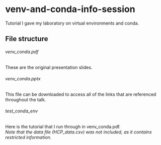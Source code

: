 # venv-and-conda-info-session
Tutorial I gave my laboratory on virtual environments and conda.


## File structure
###### venv_conda.pdf
These are the original presentation slides.

###### venv_conda.pptx
This file can be downloaded to access all of the links that are referenced throughout the talk.
  
###### test_conda_env
Here is the tutorial that I run through in venv_conda.pdf.\
*Note that the data file (HCP_data.csv) was not included, as it contains restricted information.*

